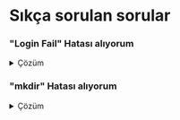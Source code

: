 # Sıkça sorulan sorular

### "Login Fail" Hatası alıyorum
<details>
<summary>Çözüm</summary>

Aşağıda maddeleri teker teker kontrol edin.

1- Kullanıcı ve şifrenizi kontrol edin

2- Localhost veya sunucu kullanıyorsanız ipsinin Türkiye içinde olmasına dikkat edin. Son girişiniz Türkiye içinde olduysa ve sunucunuz yurtdışında ise instagram güvenlik için oturum açmayı engeller ve size bildirim yollar. Bu bilgirimi telefonunuzdan veya tarayıcınızdan girerek görebilirsiniz.
Çözüm için proxy kullanabilirsiniz. BKN : [instagram-user-login-with-proxy.php](https://github.com/Hasokeyk/instagram/blob/main/examples/user/instagram-user-login-with-proxy.php)
</details>

### "mkdir" Hatası alıyorum
<details>
<summary>Çözüm</summary>

Aşağıdaki klasöre tüm dosya ve klasörler için chmod 777 yetkisi verin.

`vendor/hasokeyk`
</details>